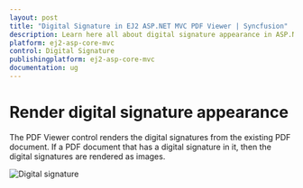 ```yaml
---
layout: post
title: "Digital Signature in EJ2 ASP.NET MVC PDF Viewer | Syncfusion"
description: Learn here all about digital signature appearance in ASP.NET MVC PDF Viewer component of Syncfusion Essential JS 2 and more.
platform: ej2-asp-core-mvc
control: Digital Signature
publishingplatform: ej2-asp-core-mvc
documentation: ug
---
```


# Render digital signature appearance

The PDF Viewer control renders the digital signatures from the existing PDF document. If a PDF document that has a digital signature in it, then the digital signatures are rendered as images.

![Digital signature](./images/pdfviewer-digitalsignature.png)